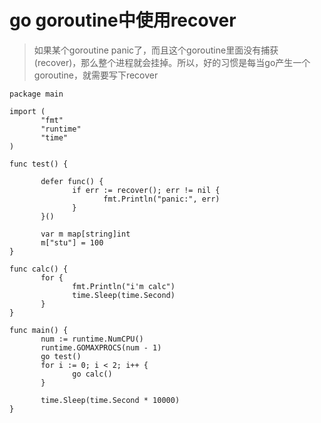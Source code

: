 # go goroutine中使用recover
> 如果某个goroutine panic了，而且这个goroutine里面没有捕获(recover)，那么整个进程就会挂掉。所以，好的习惯是每当go产生一个goroutine，就需要写下recover


```
package main

import (
       "fmt"
       "runtime"
       "time"
)

func test() {

       defer func() {
              if err := recover(); err != nil {
                     fmt.Println("panic:", err)
              }
       }()

       var m map[string]int
       m["stu"] = 100
}

func calc() {
       for {
              fmt.Println("i'm calc")
              time.Sleep(time.Second)
       }
}

func main() {
       num := runtime.NumCPU()
       runtime.GOMAXPROCS(num - 1)
       go test()
       for i := 0; i < 2; i++ {
              go calc()
       }

       time.Sleep(time.Second * 10000)
}
```
